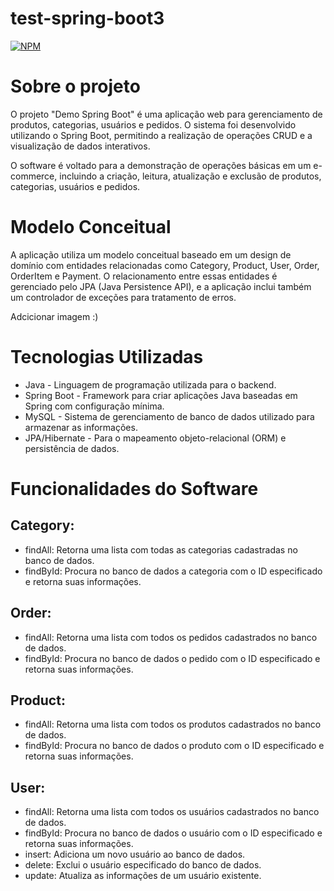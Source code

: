 # test-spring-boot3
[![NPM](https://img.shields.io/npm/l/react)](https://github.com/PedroRSilveira/test-springboot3-jpa/blob/main/LICENSE)
# Sobre o projeto

O projeto "Demo Spring Boot" é uma aplicação web para gerenciamento de produtos, categorias, usuários e pedidos. O sistema foi desenvolvido utilizando o Spring Boot, permitindo a realização de operações CRUD e a visualização de dados interativos.

O software é voltado para a demonstração de operações básicas em um e-commerce, incluindo a criação, leitura, atualização e exclusão de produtos, categorias, usuários e pedidos.

# Modelo Conceitual

A aplicação utiliza um modelo conceitual baseado em um design de domínio com entidades relacionadas como Category, Product, User, Order, OrderItem e Payment. O relacionamento entre essas entidades é gerenciado pelo JPA (Java Persistence API), e a aplicação inclui também um controlador de exceções para tratamento de erros.

Adcicionar imagem :)

# Tecnologias Utilizadas

- Java - Linguagem de programação utilizada para o backend.
- Spring Boot - Framework para criar aplicações Java baseadas em Spring com configuração mínima.
- MySQL - Sistema de gerenciamento de banco de dados utilizado para armazenar as informações.
- JPA/Hibernate - Para o mapeamento objeto-relacional (ORM) e persistência de dados.

 # Funcionalidades do Software

## Category:

- findAll: Retorna uma lista com todas as categorias cadastradas no banco de dados.
- findById: Procura no banco de dados a categoria com o ID especificado e retorna suas informações.

## Order:

- findAll: Retorna uma lista com todos os pedidos cadastrados no banco de dados.
- findById: Procura no banco de dados o pedido com o ID especificado e retorna suas informações.

## Product:

- findAll: Retorna uma lista com todos os produtos cadastrados no banco de dados.
- findById: Procura no banco de dados o produto com o ID especificado e retorna suas informações.

## User:

- findAll: Retorna uma lista com todos os usuários cadastrados no banco de dados.
- findById: Procura no banco de dados o usuário com o ID especificado e retorna suas informações.
- insert: Adiciona um novo usuário ao banco de dados.
- delete: Exclui o usuário especificado do banco de dados.
- update: Atualiza as informações de um usuário existente.
